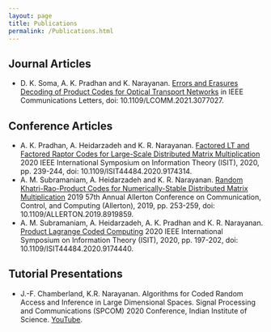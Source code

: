 ```yaml
---
layout: page
title: Publications
permalink: /Publications.html
---
```


## Journal Articles

* D. K. Soma, A. K. Pradhan and K. Narayanan.
 [Errors and Erasures Decoding of Product Codes for Optical Transport Networks](https://ieeexplore.ieee.org/abstract/document/9420728)
  in IEEE Communications Letters, doi: 10.1109/LCOMM.2021.3077027.


## Conference Articles

* A. K. Pradhan, A. Heidarzadeh and K. R. Narayanan.
[Factored LT and Factored Raptor Codes for Large-Scale Distributed Matrix Multiplication](https://ieeexplore.ieee.org/abstract/document/9174314)
2020 IEEE International Symposium on Information Theory (ISIT), 2020, pp. 239-244, doi: 10.1109/ISIT44484.2020.9174314.
* A. M. Subramaniam, A. Heidarzadeh and K. R. Narayanan.
 [Random Khatri-Rao-Product Codes for Numerically-Stable Distributed Matrix Multiplication](https://ieeexplore.ieee.org/abstract/document/8919859)
 2019 57th Annual Allerton Conference on Communication, Control, and Computing (Allerton), 2019, pp. 253-259, doi: 10.1109/ALLERTON.2019.8919859.
* A. M. Subramaniam, A. Heidarzadeh, A. K. Pradhan and K. R. Narayanan.
 [Product Lagrange Coded Computing](https://ieeexplore.ieee.org/abstract/document/9174440)
 2020 IEEE International Symposium on Information Theory (ISIT), 2020, pp. 197-202, doi: 10.1109/ISIT44484.2020.9174440.
 
## Tutorial Presentations

* J.-F. Chamberland, K.R. Narayanan.
Algorithms for Coded Random Access and Inference in Large Dimensional Spaces.
Signal Processing and Communications (SPCOM) 2020 Conference, Indian Institute of Science.
[YouTube](https://youtube.com/playlist?list=PLUd5FtcfdZfkT9gUpYw7q97yHUABQzZbL).



